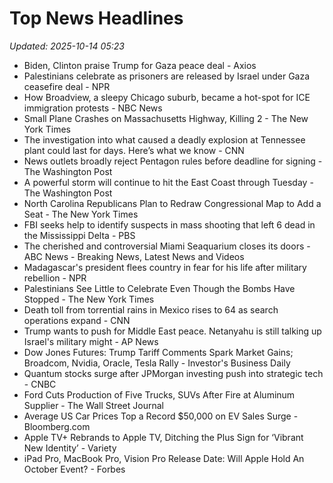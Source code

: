 # Top News Headlines

_Updated: 2025-10-14 05:23_

- Biden, Clinton praise Trump for Gaza peace deal - Axios
- Palestinians celebrate as prisoners are released by Israel under Gaza ceasefire deal - NPR
- How Broadview, a sleepy Chicago suburb, became a hot-spot for ICE immigration protests - NBC News
- Small Plane Crashes on Massachusetts Highway, Killing 2 - The New York Times
- The investigation into what caused a deadly explosion at Tennessee plant could last for days. Here’s what we know - CNN
- News outlets broadly reject Pentagon rules before deadline for signing - The Washington Post
- A powerful storm will continue to hit the East Coast through Tuesday - The Washington Post
- North Carolina Republicans Plan to Redraw Congressional Map to Add a Seat - The New York Times
- FBI seeks help to identify suspects in mass shooting that left 6 dead in the Mississippi Delta - PBS
- The cherished and controversial Miami Seaquarium closes its doors - ABC News - Breaking News, Latest News and Videos
- Madagascar's president flees country in fear for his life after military rebellion - NPR
- Palestinians See Little to Celebrate Even Though the Bombs Have Stopped - The New York Times
- Death toll from torrential rains in Mexico rises to 64 as search operations expand - CNN
- Trump wants to push for Middle East peace. Netanyahu is still talking up Israel's military might - AP News
- Dow Jones Futures: Trump Tariff Comments Spark Market Gains; Broadcom, Nvidia, Oracle, Tesla Rally - Investor's Business Daily
- Quantum stocks surge after JPMorgan investing push into strategic tech - CNBC
- Ford Cuts Production of Five Trucks, SUVs After Fire at Aluminum Supplier - The Wall Street Journal
- Average US Car Prices Top a Record $50,000 on EV Sales Surge - Bloomberg.com
- Apple TV+ Rebrands to Apple TV, Ditching the Plus Sign for ‘Vibrant New Identity’ - Variety
- iPad Pro, MacBook Pro, Vision Pro Release Date: Will Apple Hold An October Event? - Forbes